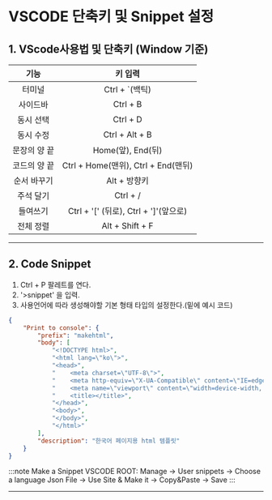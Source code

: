# VSCODE 단축키 및 Snippet 설정

## 1. VScode사용법 및 단축키 (Window 기준)

|     기능     |                키 입력                |
| :----------: | :-----------------------------------: |
|    터미널    |            Ctrl + `(백틱)             |
|   사이드바   |               Ctrl + B                |
|  동시 선택   |               Ctrl + D                |
|  동시 수정   |            Ctrl + Alt + B             |
| 문장의 양 끝 |           Home(앞), End(뒤)           |
| 코드의 양 끝 |  Ctrl + Home(맨위), Ctrl + End(맨뒤)  |
| 순서 바꾸기  |             Alt + 방향키              |
|  주석 달기   |               Ctrl + /                |
|   들여쓰기   | Ctrl + '[' (뒤로), Ctrl + ']'(앞으로) |
|  전체 정렬   |            Alt + Shift + F            |

---

## 2. Code Snippet

1. Ctrl + P 팔레트를 연다.
2. '>snippet' 을 입력.
3. 사용언어에 따라 생성해야할 기본 형태 타입의 설정한다.(밑에 예시 코드)

```Json
{
	"Print to console": {
		"prefix": "makehtml",
		"body": [
			"<!DOCTYPE html>",
			"<html lang=\"ko\">",
			"<head>",
			"    <meta charset=\"UTF-8\">",
			"    <meta http-equiv=\"X-UA-Compatible\" content=\"IE=edge\">",
			"    <meta name=\"viewport\" content=\"width=device-width, initial-scale=1.0\">",
			"    <title></title>",
			"</head>",
			"<body>",
			"</body>",
			"</html>"
		],
		"description": "한국어 페이지용 html 템플릿"
	}
}
```

:::note
Make a Snippet VSCODE ROOT: Manage -> User snippets -> Choose a language Json File -> Use Site & Make it -> Copy&Paste -> Save
:::

---
